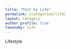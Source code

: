 ```yaml
---
title: "Post by Life"
permalink: /categories/life/
layout: category
author_profile: true
taxonomy: life
---
```


Lifestyle
